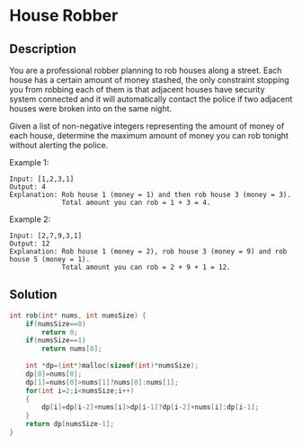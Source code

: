 # House Robber
## Description
You are a professional robber planning to rob houses along a street. Each house has a certain amount of money stashed, the only constraint stopping you from robbing each of them is that adjacent houses have security system connected and it will automatically contact the police if two adjacent houses were broken into on the same night.

Given a list of non-negative integers representing the amount of money of each house, determine the maximum amount of money you can rob tonight without alerting the police.

Example 1:
```
Input: [1,2,3,1]
Output: 4
Explanation: Rob house 1 (money = 1) and then rob house 3 (money = 3).
             Total amount you can rob = 1 + 3 = 4.
```
Example 2:
```
Input: [2,7,9,3,1]
Output: 12
Explanation: Rob house 1 (money = 2), rob house 3 (money = 9) and rob house 5 (money = 1).
             Total amount you can rob = 2 + 9 + 1 = 12.
```
## Solution
```c
int rob(int* nums, int numsSize) {
    if(numsSize==0)
        return 0;
    if(numsSize==1)
        return nums[0];
    
    int *dp=(int*)malloc(sizeof(int)*numsSize);
    dp[0]=nums[0];
    dp[1]=nums[0]>nums[1]?nums[0]:nums[1];
    for(int i=2;i<numsSize;i++)
    {
        dp[i]=dp[i-2]+nums[i]>dp[i-1]?dp[i-2]+nums[i]:dp[i-1];
    }
    return dp[numsSize-1];
}
```